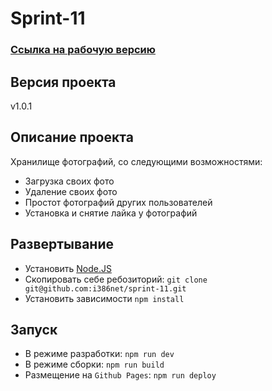 # Sprint-11

### [Ссылка на рабочую версию](https://i386net.github.io/sprint-11/)

## Версия проекта

v1.0.1

## Описание проекта

Хранилище фотографий, со следующими возможностями:

- Загрузка своих фото
- Удаление своих фото
- Простот фотографий других пользователей
- Установка и снятие лайка у фотографий

## Развертывание

- Установить [Node.JS](https://nodejs.org/en/)
- Скопировать себе ребозиторий: `git clone git@github.com:i386net/sprint-11.git`
- Установить зависимости `npm install`

## Запуск

- В режиме разработки: `npm run dev`
- В режиме сборки: `npm run build`
- Размещение на `Github Pages`: `npm run deploy`
